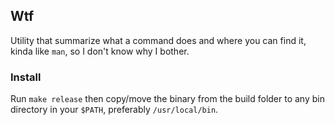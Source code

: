 ## Wtf

Utility that summarize what a command does and where you can find it, kinda
like ```man```, so I don't know why I bother.


### Install
Run ```make release``` then copy/move the binary from the build folder to
any bin directory in your ```$PATH```, preferably ```/usr/local/bin```.
